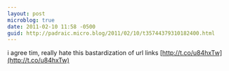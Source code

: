 ```yaml
---
layout: post
microblog: true
date: 2011-02-10 11:58 -0500
guid: http://padraic.micro.blog/2011/02/10/t35744379310182400.html
---
```

i agree tim, really hate this bastardization of url links [http://t.co/u84hxTw](http://t.co/u84hxTw)
